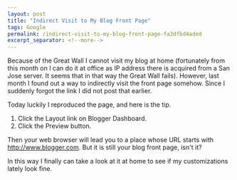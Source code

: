 ```yaml
---
layout: post
title: "Indirect Visit to My Blog Front Page"
tags: Google
permalink: /indirect-visit-to-my-blog-front-page-fa3dfbd4aded
excerpt_separator: <!--more-->
---
```

Because of the Great Wall I cannot visit my blog at home (fortunately from this month on I can do it at office as IP address there is acquired from a San Jose server. It seems that in that way the Great Wall fails). However, last month I found out a way to indirectly visit the front page somehow. Since I suddenly forgot the link I did not post that earlier.
<!--more-->

Today luckily I reproduced the page, and here is the tip.

1. Click the Layout link on Blogger Dashboard.
1. Click the Preview button.

Then your web browser will lead you to a place whose URL starts with http://www.blogger.com. But it is still your blog front page, isn't it?

In this way I finally can take a look at it at home to see if my customizations lately look fine.
